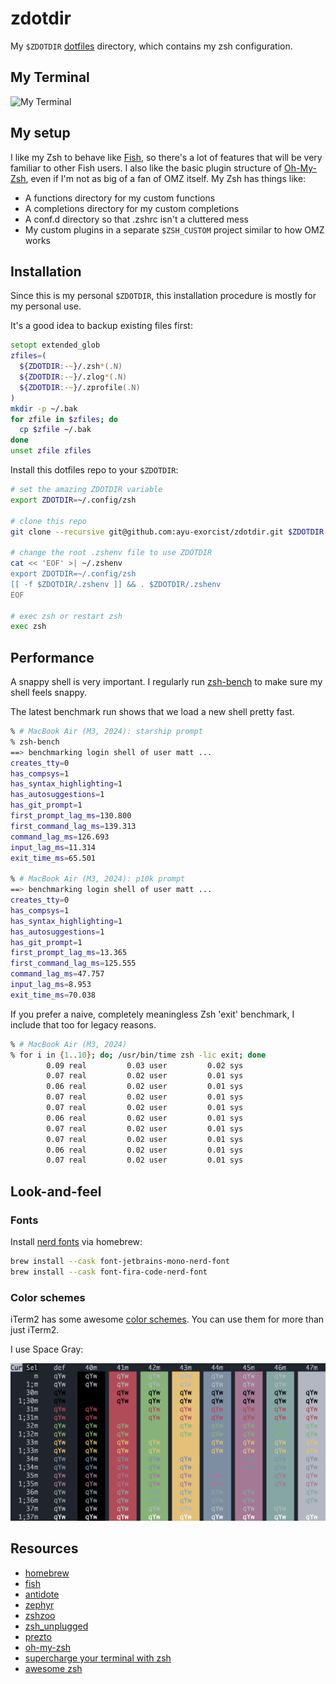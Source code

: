 # zdotdir

My `$ZDOTDIR` [dotfiles] directory, which contains my zsh configuration.

## My Terminal

![My Terminal][zdotdir_gif]

## My setup

I like my Zsh to behave like [Fish][fish], so there's a lot of features that will be very familiar to other Fish users. I also like the basic plugin structure of [Oh-My-Zsh][oh-my-zsh], even if I'm not as big of a fan of OMZ itself. My Zsh has things like:

- A functions directory for my custom functions
- A completions directory for my custom completions
- A conf.d directory so that .zshrc isn't a cluttered mess
- My custom plugins in a separate `$ZSH_CUSTOM` project similar to how OMZ works

## Installation

Since this is my personal `$ZDOTDIR`, this installation procedure is mostly for my personal use.

It's a good idea to backup existing files first:

```zsh
setopt extended_glob
zfiles=(
  ${ZDOTDIR:-~}/.zsh*(.N)
  ${ZDOTDIR:-~}/.zlog*(.N)
  ${ZDOTDIR:-~}/.zprofile(.N)
)
mkdir -p ~/.bak
for zfile in $zfiles; do
  cp $zfile ~/.bak
done
unset zfile zfiles
```

Install this dotfiles repo to your `$ZDOTDIR`:

```zsh
# set the amazing ZDOTDIR variable
export ZDOTDIR=~/.config/zsh

# clone this repo
git clone --recursive git@github.com:ayu-exorcist/zdotdir.git $ZDOTDIR

# change the root .zshenv file to use ZDOTDIR
cat << 'EOF' >| ~/.zshenv
export ZDOTDIR=~/.config/zsh
[[ -f $ZDOTDIR/.zshenv ]] && . $ZDOTDIR/.zshenv
EOF

# exec zsh or restart zsh
exec zsh
```

## Performance

A snappy shell is very important. I regularly run [zsh-bench](https://github.com/romkatv/zsh-bench) to make sure my shell feels snappy.

The latest benchmark run shows that we load a new shell pretty fast.

```zsh
% # MacBook Air (M3, 2024): starship prompt
% zsh-bench
==> benchmarking login shell of user matt ...
creates_tty=0
has_compsys=1
has_syntax_highlighting=1
has_autosuggestions=1
has_git_prompt=1
first_prompt_lag_ms=130.800
first_command_lag_ms=139.313
command_lag_ms=126.693
input_lag_ms=11.314
exit_time_ms=65.501

% # MacBook Air (M3, 2024): p10k prompt
==> benchmarking login shell of user matt ...
creates_tty=0
has_compsys=1
has_syntax_highlighting=1
has_autosuggestions=1
has_git_prompt=1
first_prompt_lag_ms=13.365
first_command_lag_ms=125.555
command_lag_ms=47.757
input_lag_ms=8.953
exit_time_ms=70.038
```

If you prefer a naive, completely meaningless Zsh 'exit' benchmark, I include that too for legacy reasons.

```zsh
% # MacBook Air (M3, 2024)
% for i in {1..10}; do; /usr/bin/time zsh -lic exit; done
        0.09 real         0.03 user         0.02 sys
        0.07 real         0.02 user         0.01 sys
        0.06 real         0.02 user         0.01 sys
        0.07 real         0.02 user         0.01 sys
        0.07 real         0.02 user         0.01 sys
        0.06 real         0.02 user         0.01 sys
        0.07 real         0.02 user         0.01 sys
        0.07 real         0.02 user         0.01 sys
        0.06 real         0.02 user         0.01 sys
        0.07 real         0.02 user         0.01 sys
```

## Look-and-feel

### Fonts

Install [nerd fonts][nerd-fonts] via homebrew:

```zsh
brew install --cask font-jetbrains-mono-nerd-font
brew install --cask font-fira-code-nerd-font
```

### Color schemes

iTerm2 has some awesome [color schemes][iterm2-colors]. You can use them for more than
just iTerm2.

I use Space Gray:

![space gray](https://github.com/mbadolato/iTerm2-Color-Schemes/blob/master/screenshots/spacegray.png?raw=true)

## Resources

- [homebrew][homebrew]
- [fish][fish]
- [antidote][antidote]
- [zephyr][zephyr]
- [zshzoo][zshzoo]
- [zsh_unplugged][zsh_unplugged]
- [prezto][prezto]
- [oh-my-zsh][oh-my-zsh]
- [supercharge your terminal with zsh][supercharge-zsh]
- [awesome zsh][awesome-zsh-plugins]

[antidote]: https://github.com/mattmc3/antidote
[awesome-zsh-plugins]: https://github.com/unixorn/awesome-zsh-plugins
[fish]: https://fishshell.com
[dotfiles]: https://dotfiles.github.io/
[homebrew]: https://brew.sh
[iterm2-colors]: https://github.com/mbadolato/iTerm2-Color-Schemes
[nerd-fonts]: https://github.com/ryanoasis/nerd-fonts
[oh-my-zsh]: https://github.com/ohmyzsh/ohmyzsh
[prezto]: https://github.com/sorin-ionescu/prezto
[supercharge-zsh]: https://blog.callstack.io/supercharge-your-terminal-with-zsh-8b369d689770
[zdotdir_gif]: https://raw.githubusercontent.com/mattmc3/zdotdir/resources/img/zdotdir.gif
[zephyr]: https://github.com/zshzoo/zephyr
[zsh_unplugged]: https://github.com/mattmc3/zsh_unplugged
[zshzoo]: https://github.com/zshzoo/zshzoo
